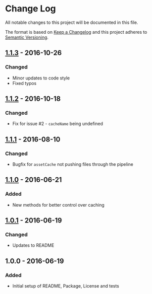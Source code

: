 # Change Log
All notable changes to this project will be documented in this file.

The format is based on [Keep a Changelog](http://keepachangelog.com/) and this project adheres to [Semantic Versioning](http://semver.org/).

## [1.1.3] - 2016-10-26
### Changed
* Minor updates to code style
* Fixed typos

## [1.1.2] - 2016-10-18
### Changed
* Fix for issue #2 - `cacheName` being undefined

## [1.1.1] - 2016-08-10
### Changed
* Bugfix for `assetCache` not pushing files through the pipeline

## [1.1.0] - 2016-06-21
### Added
* New methods for better control over caching

## [1.0.1] - 2016-06-19
### Changed
* Updates to README

## 1.0.0 - 2016-06-19
### Added
* Initial setup of README, Package, License and tests

[1.1.3]: https://github.com/Polyneue/gulp-asset-cache/compare/v1.1.2...HEAD
[1.1.2]: https://github.com/Polyneue/gulp-asset-cache/compare/v1.1.1...v1.1.2
[1.1.1]: https://github.com/Polyneue/gulp-asset-cache/compare/v1.1.0...v1.1.1
[1.1.0]: https://github.com/Polyneue/gulp-asset-cache/compare/v1.0.1...v1.1.0
[1.0.1]: https://github.com/Polyneue/gulp-asset-cache/compare/v1.0.0...v1.0.1